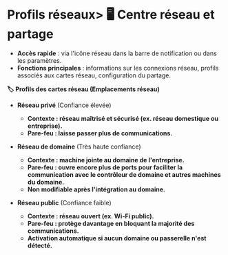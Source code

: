 # Profils réseaux> **🖥️ Centre réseau et partage**

- **Accès rapide** : via l'icône réseau dans la barre de notification ou dans les paramètres.
- **Fonctions principales** : informations sur les connexions réseau, profils associés aux cartes réseau, configuration du partage.



**🏷️ Profils des cartes réseau (Emplacements réseau)**

- **Réseau privé** (Confiance élevée)
  - **Contexte : réseau maîtrisé et sécurisé (ex. réseau domestique ou entreprise).**
  - **Pare-feu : laisse passer plus de communications.**



- **Réseau de domaine** (Très haute confiance)
  - **Contexte : machine jointe au domaine de l'entreprise.**
  - **Pare-feu : ouvre encore plus de ports pour faciliter la communication avec le contrôleur de domaine et autres machines du domaine.**
  - **Non modifiable après l'intégration au domaine.**



- **Réseau public** (Confiance faible)
  - **Contexte : réseau ouvert (ex. Wi-Fi public).**
  - **Pare-feu : protège davantage en bloquant la majorité des communications.**
  - **Activation automatique si aucun domaine ou passerelle n'est détecté.**
